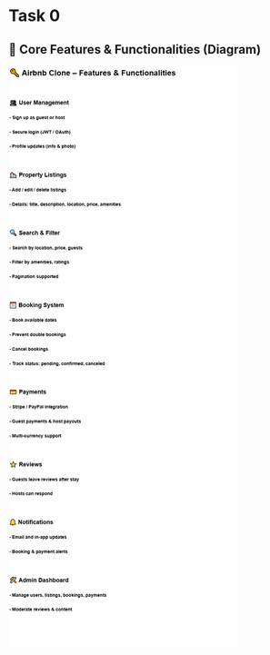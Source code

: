 # Task 0

## 🔧 Core Features & Functionalities (Diagram)

![Core Features and Functionalities](./core-features-and-functionalities.drawio.png)